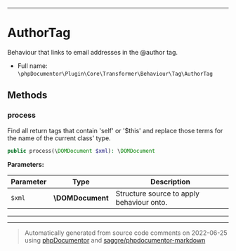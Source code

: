 ***

# AuthorTag

Behaviour that links to email addresses in the @author tag.



* Full name: `\phpDocumentor\Plugin\Core\Transformer\Behaviour\Tag\AuthorTag`




## Methods


### process

Find all return tags that contain 'self' or '$this' and replace those
terms for the name of the current class' type.

```php
public process(\DOMDocument $xml): \DOMDocument
```








**Parameters:**

| Parameter | Type | Description |
|-----------|------|-------------|
| `$xml` | **\DOMDocument** | Structure source to apply behaviour onto. |




***


***
> Automatically generated from source code comments on 2022-06-25 using [phpDocumentor](http://www.phpdoc.org/) and [saggre/phpdocumentor-markdown](https://github.com/Saggre/phpDocumentor-markdown)
